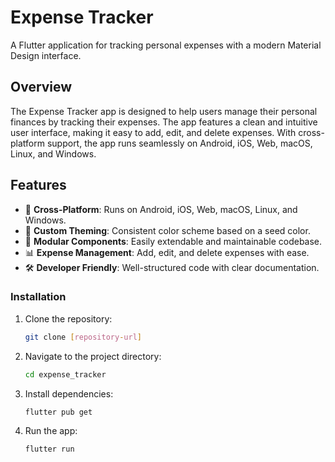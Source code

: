 # Expense Tracker

A Flutter application for tracking personal expenses with a modern Material Design interface.

## Overview

The Expense Tracker app is designed to help users manage their personal finances by tracking their expenses. The app features a clean and intuitive user interface, making it easy to add, edit, and delete expenses. With cross-platform support, the app runs seamlessly on Android, iOS, Web, macOS, Linux, and Windows.

## Features

- 📱 **Cross-Platform**: Runs on Android, iOS, Web, macOS, Linux, and Windows.
- 🎨 **Custom Theming**: Consistent color scheme based on a seed color.
- 🧩 **Modular Components**: Easily extendable and maintainable codebase.
- 📊 **Expense Management**: Add, edit, and delete expenses with ease.
- 🛠️ **Developer Friendly**: Well-structured code with clear documentation.


### Installation

1. Clone the repository:
    ```sh
    git clone [repository-url]
    ```

2. Navigate to the project directory:
    ```sh
    cd expense_tracker
    ```

3. Install dependencies:
    ```sh
    flutter pub get
    ```

4. Run the app:
    ```sh
    flutter run
    ```

